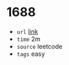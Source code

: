 # 1688
- `url` [link](https://leetcode.com/problems/count-of-matches-in-tournament/?envType=daily-question&envId=2023-12-05)
- `time` 2m
- `source` leetcode
- `tags` easy

